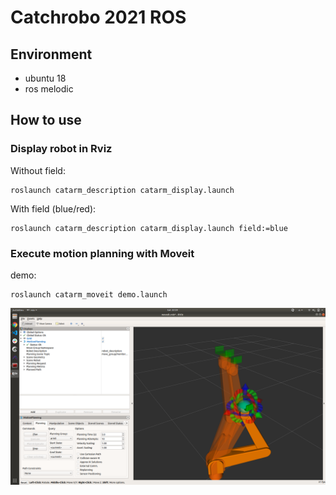 # Catchrobo 2021 ROS

## Environment
- ubuntu 18
- ros melodic
## How to use
### Display robot in Rviz
Without field:
```
roslaunch catarm_description catarm_display.launch 
```
With field (blue/red):
```
roslaunch catarm_description catarm_display.launch field:=blue
```
### Execute motion planning with Moveit
demo:
```
roslaunch catarm_moveit demo.launch 
```
![demo](moveit_demo.png)